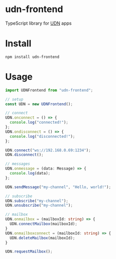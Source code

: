 # udn-frontend

TypeScript library for [UDN](https://github.com/marlon-erler/universal-decentralized-network) apps

# Install

`npm install udn-frontend`

# Usage

```TypeScript
import UDNFrontend from "udn-frontend";

// setup
const UDN = new UDNFrontend();

// connect
UDN.onconnect = () => {
  console.log("connected!");
};
UDN.ondisconnect = () => {
  console.log("disconnected!");
};

UDN.connect("ws://192.168.0.69:1234");
UDN.disconnect();

// messages
UDN.onmessage = (data: Message) => {
  console.log(data);
};

UDN.sendMessage("my-channel", "Hello, world!");

// subscribe
UDN.subscribe("my-channel");
UDN.unsubscribe("my-channel");

// mailbox
UDN.onmailbox = (mailboxId: string) => {
  UDN.connectMailbox(mailboxId);
}
UDN.onmailboxconnect = (mailboxId: string) => {
  UDN.deleteMailbox(mailboxId);
}

UDN.requestMailbox();
```
